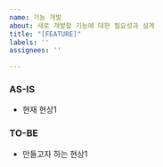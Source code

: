 ```yaml
---
name: 기능 개발
about: 새로 개발할 기능에 대한 필요성과 설계
title: "[FEATURE]"
labels: ''
assignees: ''

---
```


### AS-IS
* 현재 현상1

### TO-BE
* 만들고자 하는 현상1

